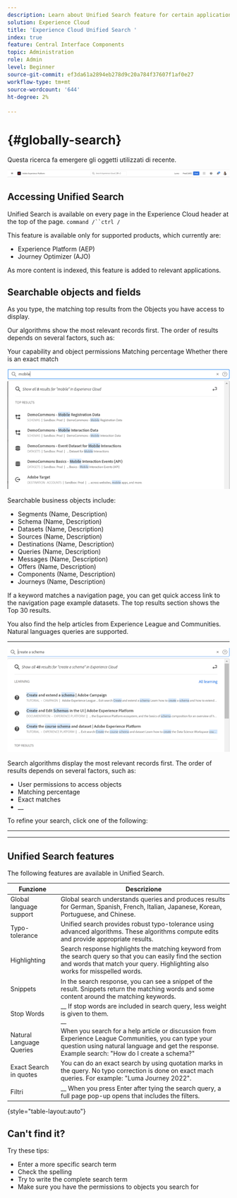 ```yaml
---
description: Learn about Unified Search feature for certain applications in Experience Cloud.
solution: Experience Cloud
title: 'Experience Cloud Unified Search '
index: true
feature: Central Interface Components
topic: Administration
role: Admin
level: Beginner
source-git-commit: ef3da61a2894eb278d9c20a784f37607f1af0e27
workflow-type: tm+mt
source-wordcount: '644'
ht-degree: 2%

---
```



#  {#globally-search}

 Questa ricerca fa emergere gli oggetti utilizzati di recente.

![Ricerca globale di oggetti ed entità](assets/platform-search.png)

## Accessing Unified Search

Unified Search is available on every page in the Experience Cloud header at the top of the page. `command /``ctrl /`

This feature is available only for supported products, which currently are:

* Experience Platform (AEP)
* Journey Optimizer (AJO)

As more content is indexed, this feature is added to relevant applications.

## Searchable objects and fields

As you type, the matching top results from the Objects you have access to display.

Our algorithms show the most relevant records first. The order of results depends on several factors, such as:

Your capability and object permissions
Matching percentage
Whether there is an exact match

![](assets/unified-search-results.png)

Searchable business objects include:

* Segments (Name, Description)
* Schema (Name, Description)
* Datasets (Name, Description)
* Sources (Name, Description)
* Destinations (Name, Description)
* Queries (Name, Description)
* Messages (Name, Description)
* Offers (Name, Description)
* Components (Name, Description)
* Journeys (Name, Description)

If a keyword matches a navigation page, you can get quick access link to the navigation page example datasets. The top results section shows the Top 30 results.

You also find the help articles from Experience League and Communities. Natural languages queries are supported.

____

![](assets/unified-search-learning.png)

Search algorithms display the most relevant records first. The order of results depends on several factors, such as:

* User permissions to access objects
* Matching percentage
* Exact matches
* __

To refine your search, click one of the following:

* ****
* ****

## Unified Search features

The following features are available in Unified Search.

| Funzione | Descrizione |
| ------- | ------- |
| Global language support | Global search understands queries and produces results for German, Spanish, French, Italian, Japanese, Korean, Portuguese, and Chinese. |
| Typo-tolerance | Unified search provides robust typo-tolerance using advanced algorithms. These algorithms compute edits and provide appropriate results. |
| Highlighting | Search response highlights the matching keyword from the search query so that you can easily find the section and words that match your query. Highlighting also works for misspelled words. |
| Snippets | In the search response, you can see a snippet of the result. Snippets return the matching words and some content around the matching keywords. |
| Stop Words | __ If stop words are included in search query, less weight is given to them. <br>__ <br> |
| Natural Language Queries | When you search for a help article or discussion from Experience League Communities, you can type your question using natural language and get the response. Example search: &quot;How do I create a schema?&quot; |
| Exact Search in quotes | You can do an exact search by using quotation marks in the query. No typo correction is done on exact mach queries. For example: &quot;Luma Journey 2022&quot;. |
| Filtri | __ When you press Enter after tying the search query, a full page pop-up opens that includes the filters. |

{style=&quot;table-layout:auto&quot;}

## Can&#39;t find it?

Try these tips:

* Enter a more specific search term
* Check the spelling
* Try to write the complete search term
* Make sure you have the permissions to objects you search for











